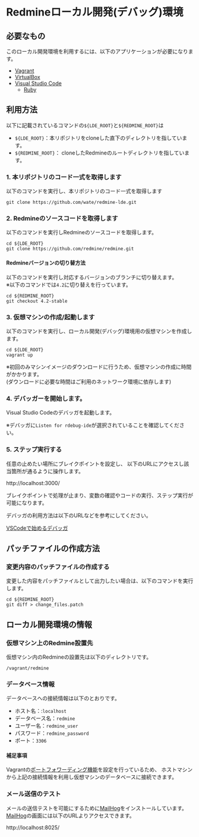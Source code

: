 Redmineローカル開発(デバッグ)環境
======================

必要なもの
-------------------

このローカル開発環境を利用するには、以下のアプリケーションが必要になります。

* [Vagrant](https://www.vagrantup.com/)
* [VirtualBox](https://www.virtualbox.org/)
* [Visual Studio Code](https://code.visualstudio.com/)
  * [Ruby](https://marketplace.visualstudio.com/items?itemName=rebornix.Ruby)


利用方法
-------------------

以下に記載されているコマンドの`${LDE_ROOT}`と`${REDMINE_ROOT}`は

* `${LDE_ROOT}`：本リポジトリをcloneした直下のディレクトリを指しています。
* `${REDMINE_ROOT}`： cloneしたRedmineのルートディレクトリを指しています。

### 1. 本リポジトリのコード一式を取得します

以下のコマンドを実行し、本リポジトリのコード一式を取得します

```
git clone https://github.com/wate/redmine-lde.git
```

### 2. Redmineのソースコードを取得します

以下のコマンドを実行しRedmineのソースコードを取得します。

```
cd ${LDE_ROOT}
git clone https://github.com/redmine/redmine.git
```

#### Redmineバージョンの切り替方法

以下のコマンドを実行し対応するバージョンのブランチに切り替えます。  
※以下のコマンドでは`4.2`に切り替えを行っています。

```
cd ${REDMINE_ROOT}
git checkout 4.2-stable
```

### 3. 仮想マシンの作成/起動します

以下のコマンドを実行し、ローカル開発(デバッグ)環境用の仮想マシンを作成します。

```
cd ${LDE_ROOT}
vagrant up
```

※初回のみマシンイメージのダウンロードに行うため、仮想マシンの作成に時間がかかります。  
(ダウンロードに必要な時間はご利用のネットワーク環境に依存します)

### 4. デバッガーを開始します。

Visual Studio Codeのデバッガを起動します。  

※デバッガに`Listen for rdebug-ide`が選択されていることを確認してください。

### 5. ステップ実行する

任意の止めたい場所にブレイクポイントを設定し、
以下のURLにアクセスし該当箇所が通るように操作します。

http://localhost:3000/

ブレイクポイントで処理が止まり、変数の確認やコードの実行、ステップ実行が可能になります。

デバッガの利用方法は以下のURLなどを参考にしてください。

[VSCodeで始めるデバッガ](https://www.bravesoft.co.jp/blog/archives/14082)

パッチファイルの作成方法
-------------------

### 変更内容のパッチファイルの作成する

変更した内容をパッチファイルとして出力したい場合は、以下のコマンドを実行します。

```
cd ${REDMINE_ROOT}
git diff > change_files.patch
```

ローカル開発環境の情報
-----------------------

### 仮想マシン上のRedmine設置先

仮想マシン内のRedmineの設置先は以下のディレクトリです。

```
/vagrant/redmine
```

### データベース情報

データベースへの接続情報は以下のとおりです。

* ホスト名：:`localhost`
* データベース名：`redmine`
* ユーザー名：`redmine_user`
* パスワード：`redmine_password`
* ポート：`3306`

#### 補足事項

Vagrantの[ポートフォワーディング機能](https://www.vagrantup.com/docs/networking/forwarded_ports)を設定を行っているため、
ホストマシンから上記の接続情報を利用し仮想マシンのデータベースに接続できます。

### メール送信のテスト

メールの送信テストを可能にするために[MailHog][]をインストールしています。  
[MailHog][]の画面には以下のURLよりアクセスできます。

http://localhost:8025/

[MailHog]: https://github.com/mailhog/MailHog